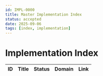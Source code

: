 ```yaml
---
id: IMPL-0000
title: Master Implementation Index
status: accepted
date: 2025-09-06
tags: [index, implementation]
---
```


# Implementation Index

| ID | Title | Status | Domain | Link |
|---|---|---|---|---|
